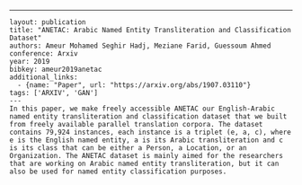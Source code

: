 ---
    layout: publication
    title: "ANETAC: Arabic Named Entity Transliteration and Classification Dataset"
    authors: Ameur Mohamed Seghir Hadj, Meziane Farid, Guessoum Ahmed
    conference: Arxiv
    year: 2019
    bibkey: ameur2019anetac
    additional_links:
      - {name: "Paper", url: "https://arxiv.org/abs/1907.03110"}
    tags: ['ARXIV', 'GAN']
    ---
    In this paper, we make freely accessible ANETAC our English-Arabic named entity transliteration and classification dataset that we built from freely available parallel translation corpora. The dataset contains 79,924 instances, each instance is a triplet (e, a, c), where e is the English named entity, a is its Arabic transliteration and c is its class that can be either a Person, a Location, or an Organization. The ANETAC dataset is mainly aimed for the researchers that are working on Arabic named entity transliteration, but it can also be used for named entity classification purposes.